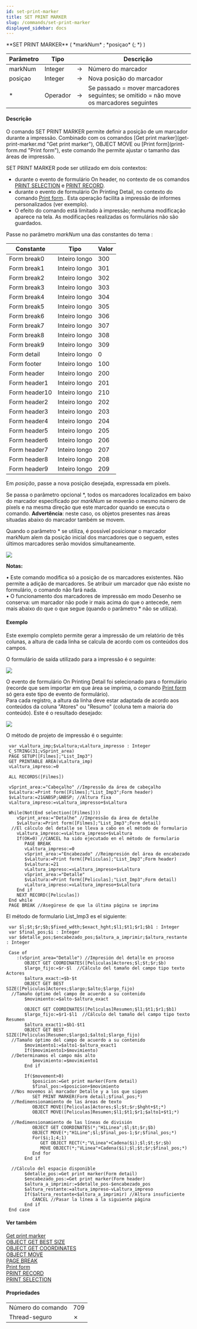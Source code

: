 ```yaml
---
id: set-print-marker
title: SET PRINT MARKER
slug: /commands/set-print-marker
displayed_sidebar: docs
---
```


<!--REF #_command_.SET PRINT MARKER.Syntax-->**SET PRINT MARKER** ( *markNum* ; *posiçao* {; *} )<!-- END REF-->
<!--REF #_command_.SET PRINT MARKER.Params-->
| Parâmetro | Tipo |  | Descrição |
| --- | --- | --- | --- |
| markNum | Integer | &#8594;  | Número do marcador |
| posiçao | Integer | &#8594;  | Nova posição do marcador |
| * | Operador | &#8594;  | Se passado = mover marcadores seguintes; se omitido = não move os marcadores seguintes |

<!-- END REF-->

#### Descrição 

<!--REF #_command_.SET PRINT MARKER.Summary-->O comando SET PRINT MARKER permite definir a posição de um marcador durante a impressão.<!-- END REF--> Combinado com os comandos [Get print marker](get-print-marker.md "Get print marker"), OBJECT MOVE ou [Print form](print-form.md "Print form"), este comando lhe permite ajustar o tamanho das áreas de impressão.  
  
SET PRINT MARKER pode ser utilizado em dois contextos:  
* durante o evento de formulário On header, no contexto de os comandos [PRINT SELECTION](print-selection.md "PRINT SELECTION") e [PRINT RECORD](print-record.md "PRINT RECORD").
* durante o evento de formulário On Printing Detail, no contexto do comando [Print form](print-form.md "Print form").. Esta operação facilita a impressão de informes personalizados (ver exemplo).
* O efeito do comando está limitado à impressão; nenhuma modificação aparece na tela. As modificações realizadas os formulários não são guardados.

 Passe no parâmetro *markNum* una das constantes do tema :  
  
| Constante     | Tipo          | Valor |
| ------------- | ------------- | ----- |
| Form break0   | Inteiro longo | 300   |
| Form break1   | Inteiro longo | 301   |
| Form break2   | Inteiro longo | 302   |
| Form break3   | Inteiro longo | 303   |
| Form break4   | Inteiro longo | 304   |
| Form break5   | Inteiro longo | 305   |
| Form break6   | Inteiro longo | 306   |
| Form break7   | Inteiro longo | 307   |
| Form break8   | Inteiro longo | 308   |
| Form break9   | Inteiro longo | 309   |
| Form detail   | Inteiro longo | 0     |
| Form footer   | Inteiro longo | 100   |
| Form header   | Inteiro longo | 200   |
| Form header1  | Inteiro longo | 201   |
| Form header10 | Inteiro longo | 210   |
| Form header2  | Inteiro longo | 202   |
| Form header3  | Inteiro longo | 203   |
| Form header4  | Inteiro longo | 204   |
| Form header5  | Inteiro longo | 205   |
| Form header6  | Inteiro longo | 206   |
| Form header7  | Inteiro longo | 207   |
| Form header8  | Inteiro longo | 208   |
| Form header9  | Inteiro longo | 209   |

 Em *posição*, passe a nova posição desejada, expressada em píxels.  
  
 Se passa o parâmetro opcional \*, todos os marcadores localizados em baixo do marcador especificado por *markNum* se moverão o mesmo número de píxels e na mesma direção que este marcador quando se executa o comando.   **Advertência**: neste caso, os objetos presentes nas áreas situadas abaixo do marcador também se movem.  
  
 Quando o parâmetro \* se utiliza, é possível posicionar o marcador markNum alem da posição inicial dos marcadores que o seguem, estes últimos marcadores serão movidos simultaneamente.  
  
![](../assets/en/commands/pict28724.en.png)  
  
**Notas:**  
  
 • Este comando modifica só a posição de os marcadores existentes. Não permite a adição de marcadores. Se atribuir um marcador que não existe no formulário, o comando não fará nada.  
 • O funcionamento dos marcadores de impressão em modo Desenho se conserva: um marcador não pode ir mais acima do que o antecede, nem mais abaixo do que o que segue (quando o parâmetro \* não se utiliza).

#### Exemplo 

Este exemplo completo permite gerar a impressão de um relatório de três colunas, a altura de cada linha se calcula de acordo com os conteúdos dos campos.  

  
O formulário de saída utilizado para a impressão é o seguinte:  
  
![](../assets/en/commands/pict28725.en.png)  
  
O evento de formulário On Printing Detail foi selecionado para o formulário (recorde que sem importar em que área se imprima, o comando [Print form](print-form.md "Print form") só gera este tipo de evento de formulário).  
Para cada registro, a altura da linha deve estar adaptada de acordo aos conteúdos da coluna "Atores" ou "Resumo" (coluna tem a maioria do conteúdo). Este é o resultado desejado:  
  
![](../assets/en/commands/pict28726.en.png)  
  
O método de projeto de impressão é o seguinte:  

```4d
 var vLaltura_imp;$vLaltura;vLaltura_impresso : Integer
 C_STRING(31;vSprint_area)
 PAGE SETUP([Filmes];"List_Imp3")
 GET PRINTABLE AREA(vLaltura_imp)
 vLaltura_impreso:=0
```

```4d
 ALL RECORDS([Filmes])
```

```4d
 vSprint_area:="Cabeçalho" //Impressão da área de cabeçalho
 $vLaltura:=Print form([Filmes];"List_Imp3";Form header)
 $vLaltura:=21&NBSP;&NBSP; //Altura fixa
 vLaltura_impreso:=vLaltura_impresso+$vLaltura
 
 While(Not(End selection([Filmes])))
    vSprint_area:="Detalhe" //Impressão da área de detalhe
    $vLaltura:=Print form([Filmes];"List_Imp3";Form detail)
  //El cálculo del detalle se lleva a cabo en el método de formulario
    vLaltura_impreso:=vLaltura_impreso+$vLaltura
    If(OK=0) //CANCEL ha sido ejecutado en el método de formulario
       PAGE BREAK
       vLaltura_impreso:=0
       vSprint_area:="Encabezado" //Reimpresión del área de encabezado
       $vLaltura:=Print form([Peliculas];"List_Imp3";Form header)
       $vLaltura:=21
       vLaltura_impreso:=vLaltura_impreso+$vLaltura
       vSprint_area:="Detalle"
       $vLaltura:=Print form([Peliculas];"List_Imp3";Form detail)
       vLaltura_impreso:=vLaltura_impreso+$vLaltura
    End if
    NEXT RECORD([Peliculas])
 End while
 PAGE BREAK //Asegúrese de que la última página se imprima
```

El método de formulario List\_Imp3 es el siguiente:

```4d
 var $l;$t;$r;$b;$fixed_wdth;$exact_hght;$l1;$t1;$r1;$b1 : Integer
 var $final_pos;$i : Integer
 var $detalle_pos;$encabezado_pos;$altura_a_imprimir;$altura_restante : Integer
 
 Case of
    :(vSprint_area="Detalle") //Impresión del detalle en proceso
       OBJECT GET COORDINATES([Peliculas]Actores;$l;$t;$r;$b)
       $largo_fijo:=$r-$l  //Cálculo del tamaño del campo tipo texto Actores
       $altura_exact:=$b-$t
       OBJECT GET BEST SIZE([Peliculas]Actores;$largo;$alto;$largo_fijo)
  //Tamaño óptimo del campo de acuerdo a su contenido
       $movimiento:=$alto-$altura_exact
 
       OBJECT GET COORDINATES([Peliculas]Resumen;$l1;$t1;$r1;$b1)
       $largo_fijo:=$r1-$l1  //Cálculo del tamaño del campo tipo texto Resumen
       $altura_exact1:=$b1-$t1
       OBJECT GET BEST SIZE([Peliculas]Resumen;$largo1;$alto1;$largo_fijo)
  //Tamaño óptimo del campo de acuerdo a su contenido
       $movimiento1:=$alto1-$altura_exact1
       If($movimiento1>$movimiento)
  //Determinamos el campo más alto
          $movimiento:=$movimiento1
       End if
 
       If($movement>0)
          $posicion:=Get print marker(Form detail)
          $final_pos:=$posicion+$movimiento
  //Nos movemos al marcador Detalle y a los que siguen
          SET PRINT MARKER(Form detail;$final_pos;*)
  //Redimensionamiento de las áreas de texto
          OBJECT MOVE([Peliculas]Actores;$l;$t;$r;$hght+$t;*)
          OBJECT MOVE([Peliculas]Resumen;$l1;$t1;$r1;$alto1+$t1;*)
 
  //Redimensionamiento de las líneas de división
          OBJECT GET COORDINATES(*;"H1Linea";$l;$t;$r;$b)
          OBJECT MOVE(*;"H1Line";$l;$final_pos-1;$r;$final_pos;*)
          For($i;1;4;1)
             GET OBJECT RECT(*;"VLinea"+Cadena($i);$l;$t;$r;$b)
             MOVE OBJECT(*;"VLinea"+Cadena($i);$l;$t;$r;$final_pos;*)
          End for
       End if
 
  //Cálculo del espacio disponible
       $detalle_pos:=Get print marker(Form detail)
       $encabezado_pos:=Get print marker(Form header)
       $altura_a_imprimir:=$detalle_pos-$encabezado_pos
       $altura_restante:=altura_impreso-vLaltura_impreso
       If($altura_restante<$altura_a_imprimir) //Altura insuficiente
          CANCEL //Pasar la línea a la siguiente página
       End if
 End case
```

#### Ver também 

[Get print marker](get-print-marker.md)  
[OBJECT GET BEST SIZE](object-get-best-size.md)  
[OBJECT GET COORDINATES](object-get-coordinates.md)  
[OBJECT MOVE](object-move.md)  
[PAGE BREAK](page-break.md)  
[Print form](print-form.md)  
[PRINT RECORD](print-record.md)  
[PRINT SELECTION](print-selection.md)  

#### Propriedades

|  |  |
| --- | --- |
| Número do comando | 709 |
| Thread-seguro | &cross; |


